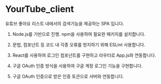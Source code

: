 # YourTube_client

유튜브 좋아요 리스트 내에서의 검색기능을 제공하는 SPA 입니다.

1. Node.js를 기반으로 진행. npm을 사용하여 필요한 패키지를 설치합니다.

2. 문법, 컴포넌트 등 코드 내 각종 오류를 방지하기 위해 ESLint 사용합니다. 

3. React를 사용하여 로그인 컴포넌트를 구현하고 라우터로 App.js와 연동합니다.

4. 구글 OAuth 인증 방식을 사용하여 구글 계정 로그인 기능을 구현합니다.

5. 구글 OAuth 인증으로 받은 인증 토큰으로 서버와 연동합니다.










